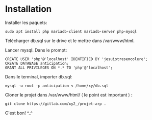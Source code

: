 # Installation

Installer les paquets:

    sudo apt install php mariadb-client mariadb-server php-mysql

Télécharger db.sql sur le drive et le mettre dans /var/www/html.

Lancer mysql. Dans le prompt:

    CREATE USER 'php'@'localhost' IDENTIFIED BY 'jesuistresencolere';
    CREATE DATABASE anticipation;
    GRANT ALL PRIVILEGES ON *.* TO 'php'@'localhost';

Dans le terminal, importer db.sql:

    mysql -u root -p anticipation < /home/xy/db.sql 

Cloner le projet dans /var/www/html/ ( le point est important ) :

    git clone https://gitlab.com/xy2_/projet-arp .

C'est bon! ^_^
